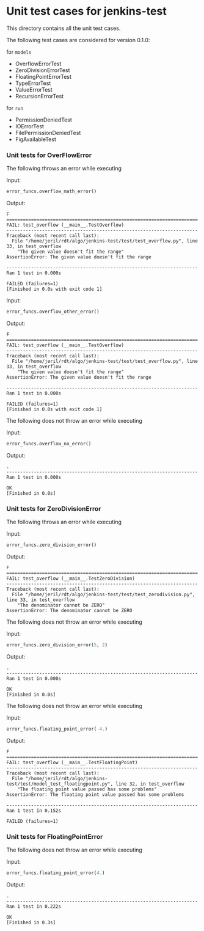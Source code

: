 # Unit test cases for jenkins-test
This directory contains all the unit test cases.

The following test cases are considered for version 0.1.0:

for `models`
* OverflowErrorTest
* ZeroDivisionErrorTest
* FloatingPointErrorTest
* TypeErrorTest
* ValueErrorTest
* RecursionErrorTest

for `run`
* PermissionDeniedTest
* IOErrorTest
* FilePermissionDeniedTest
* FigAvailableTest

### Unit tests for OverFlowError
The following throws an error while executing

Input:

```python
error_funcs.overflow_math_error()
```
Output:
```
F
======================================================================
FAIL: test_overflow (__main__.TestOverflow)
----------------------------------------------------------------------
Traceback (most recent call last):
  File "/home/jeril/rdt/algo/jenkins-test/test/test_overflow.py", line 33, in test_overflow
    "The given value doesn't fit the range"
AssertionError: The given value doesn't fit the range

----------------------------------------------------------------------
Ran 1 test in 0.000s

FAILED (failures=1)
[Finished in 0.0s with exit code 1]
```

Input:
```python
error_funcs.overflow_other_error()
```
Output:
```
F
======================================================================
FAIL: test_overflow (__main__.TestOverflow)
----------------------------------------------------------------------
Traceback (most recent call last):
  File "/home/jeril/rdt/algo/jenkins-test/test/test_overflow.py", line 33, in test_overflow
    "The given value doesn't fit the range"
AssertionError: The given value doesn't fit the range

----------------------------------------------------------------------
Ran 1 test in 0.000s

FAILED (failures=1)
[Finished in 0.0s with exit code 1]
```

The following does not throw an error while executing

Input:
```python
error_funcs.overflow_no_error()
```
Output:
```
.
----------------------------------------------------------------------
Ran 1 test in 0.000s

OK
[Finished in 0.0s]
```

### Unit tests for ZeroDivisionError

The following throws an error while executing

Input:
```python
error_funcs.zero_division_error()
```
Output:
```
F
======================================================================
FAIL: test_overflow (__main__.TestZeroDivision)
----------------------------------------------------------------------
Traceback (most recent call last):
  File "/home/jeril/rdt/algo/jenkins-test/test/test_zerodivision.py", line 33, in test_overflow
    "The denominator cannot be ZERO"
AssertionError: The denominator cannot be ZERO
```

The following does not throw an error while executing

Input:
```python
error_funcs.zero_division_error(5, 2)
```
Output:
```
.
----------------------------------------------------------------------
Ran 1 test in 0.000s

OK
[Finished in 0.0s]
```

The following does not throw an error while executing

Input:
```python
error_funcs.floating_point_error(-4.)
```
Output:
```
F
======================================================================
FAIL: test_overflow (__main__.TestFloatingPoint)
----------------------------------------------------------------------
Traceback (most recent call last):
  File "/home/jeril/rdt/algo/jenkins-test/test/model_test_floatingpoint.py", line 32, in test_overflow
    "The floating point value passed has some problems"
AssertionError: The floating point value passed has some problems

----------------------------------------------------------------------
Ran 1 test in 0.152s

FAILED (failures=1)
```

### Unit tests for FloatingPointError

The following does not throw an error while executing

Input:
```python
error_funcs.floating_point_error(4.)
```
Output:
```
.
----------------------------------------------------------------------
Ran 1 test in 0.222s

OK
[Finished in 0.3s]
```
